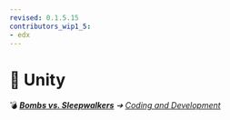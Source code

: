 ```yaml
---
revised: 0.1.5.15
contributors_wip1_5:
- edx
---
```


# 📁 Unity

💣 ***[Bombs vs. Sleepwalkers][home]** ➔ [Coding and Development][coding]*

[home]: /README.md
[coding]: /coding_dev/readme.md
